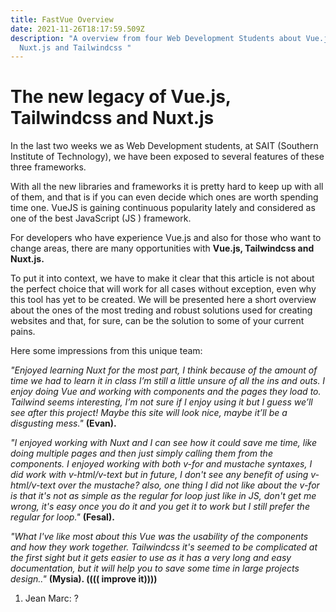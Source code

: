 ```yaml
---
title: FastVue Overview
date: 2021-11-26T18:17:59.509Z
description: "A overview from four Web Development Students about Vue.js,
  Nuxt.js and Tailwindcss "
---
```

# **The new legacy of Vue.js, Tailwindcss and Nuxt.js**



In the last two weeks we as Web Development students, at SAIT (Southern Institute of Technology), we have been exposed to several features of these three frameworks.

With all the new libraries and frameworks it is pretty hard to keep up with all of them, and that is if you can even decide which ones are worth spending time one. VueJS is gaining continuous popularity lately and considered as one of the best JavaScript (JS ) framework.

For developers who have experience Vue.js and also for those who want to change areas, there are many opportunities with **Vue.js, Tailwindcss and Nuxt.js.**

To put it into context, we have to make it clear that this article is not about the perfect choice that will work for all cases without exception, even why this tool has yet to be created. We will be presented here a short overview about the  ones of the most treding and robust solutions used for creating websites and that, for sure, can be the solution to some of your current pains.

Here some impressions from this unique team:

 *"Enjoyed learning Nuxt for the most part, I think because of the amount of time we had to learn it in class I’m still a little unsure of all the ins and outs. I enjoy doing Vue and working with components and the pages they load to. Tailwind seems interesting, I’m not sure if I enjoy using it but I guess we’ll see after this project! Maybe this site will look nice, maybe it’ll be a disgusting mess."* **(Evan).**                      

*"I enjoyed working with Nuxt and I can see how it could save me time, like doing multiple pages and then just simply calling them from the components. I enjoyed working with both v-for and mustache syntaxes, I did work with v-html/v-text but in future, I don't see any benefit of using v-html/v-text over the mustache? also, one thing I did not like about the v-for is that it's not as simple as the regular for loop just like in JS, don't get me wrong, it's easy once you do it and you get it to work but I still prefer the regular for loop."* **(Fesal).**

*"What I've like most about this Vue was the usability of the components and how they work together. Tailwindcss it's seemed to be complicated at the first sight but it gets easier to use as it has a very long and easy documentation, but it will help you to save some time in large projects design.."* **(Mysia). (((( improve it))))**

1. Jean Marc: ?